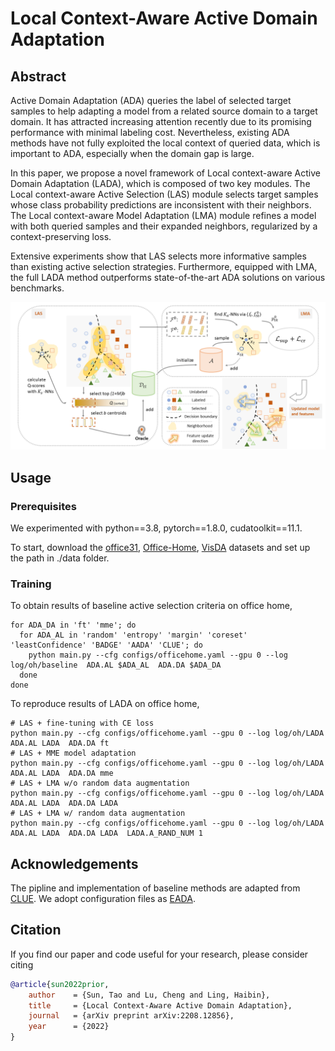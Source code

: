 # Local Context-Aware Active Domain Adaptation               


## Abstract
Active Domain Adaptation (ADA) queries the label of selected target samples to help adapting a model from a related source domain to a target domain. It has attracted increasing attention recently due to its promising performance with minimal labeling cost. Nevertheless, existing ADA methods have not fully exploited the local context of queried data, which is important to ADA, especially when the domain gap is large.

In this paper, we propose a novel framework of Local context-aware Active Domain Adaptation (LADA), which is composed of two key modules. The Local context-aware Active Selection (LAS) module selects target samples whose class probability predictions are inconsistent with their neighbors. The Local context-aware Model Adaptation (LMA) module refines a model with both queried samples and their expanded neighbors, regularized by a context-preserving loss.

Extensive experiments show that LAS selects more informative samples than existing active selection strategies. Furthermore, equipped with LMA, the full LADA method outperforms state-of-the-art ADA solutions on various benchmarks.

<p align="center">
    <img src="fig/framework.png" width="900"> <br>
</p>


## Usage
### Prerequisites
We experimented with python==3.8, pytorch==1.8.0, cudatoolkit==11.1. 

To start, download the [office31](https://faculty.cc.gatech.edu/~judy/domainadapt/), [Office-Home](https://www.hemanthdv.org/officeHomeDataset.html), [VisDA](https://ai.bu.edu/visda-2017/) datasets and set up the path in ./data folder.

### Training
To obtain results of baseline active selection criteria on office home,
```shell
for ADA_DA in 'ft' 'mme'; do
  for ADA_AL in 'random' 'entropy' 'margin' 'coreset' 'leastConfidence' 'BADGE' 'AADA' 'CLUE'; do
    python main.py --cfg configs/officehome.yaml --gpu 0 --log log/oh/baseline  ADA.AL $ADA_AL  ADA.DA $ADA_DA
  done
done
```

To reproduce results of LADA on office home,
```shell
# LAS + fine-tuning with CE loss
python main.py --cfg configs/officehome.yaml --gpu 0 --log log/oh/LADA  ADA.AL LADA  ADA.DA ft
# LAS + MME model adaptation
python main.py --cfg configs/officehome.yaml --gpu 0 --log log/oh/LADA  ADA.AL LADA  ADA.DA mme
# LAS + LMA w/o random data augmentation
python main.py --cfg configs/officehome.yaml --gpu 0 --log log/oh/LADA  ADA.AL LADA  ADA.DA LADA
# LAS + LMA w/ random data augmentation
python main.py --cfg configs/officehome.yaml --gpu 0 --log log/oh/LADA  ADA.AL LADA  ADA.DA LADA  LADA.A_RAND_NUM 1
```

## Acknowledgements
The pipline and implementation of baseline methods are adapted from [CLUE](https://github.com/virajprabhu/CLUE). We adopt configuration files as [EADA](https://github.com/BIT-DA/EADA).


## Citation
If you find our paper and code useful for your research, please consider citing
```bibtex
@article{sun2022prior,
    author    = {Sun, Tao and Lu, Cheng and Ling, Haibin},
    title     = {Local Context-Aware Active Domain Adaptation},
    journal   = {arXiv preprint arXiv:2208.12856},
    year      = {2022}
}
```